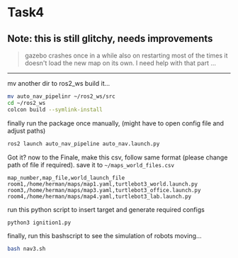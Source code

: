 # Task4


## Note: this is still glitchy, needs improvements
> gazebo crashes once in a while also on restarting most of the times it doesn't load the new map on its own. I need help with that part ...

- - - 

mv another dir to ros2_ws
build it...
```bash
mv auto_nav_pipelinr ~/ros2_ws/src
cd ~/ros2_ws
colcon build --symlink-install
```
finally run the package once manually, (might have to open config file and adjust paths)
```bash
ros2 launch auto_nav_pipeline auto_nav.launch.py
```
Got it?
now to the Finale,
make this csv, follow same format (please change path of file if required). save it to `~/maps_world_files.csv`
```csv
map_number,map_file,world_launch_file
room1,/home/herman/maps/map1.yaml,turtlebot3_world.launch.py
room3,/home/herman/maps/map3.yaml,turtlebot3_office.launch.py
room4,/home/herman/maps/map4.yaml,turtlebot3_lab.launch.py
```
run this python script to insert target and generate required configs
```bash 
python3 ignition1.py
```
finally, run this bashscript to see the simulation of robots moving...
```bash
bash nav3.sh
```